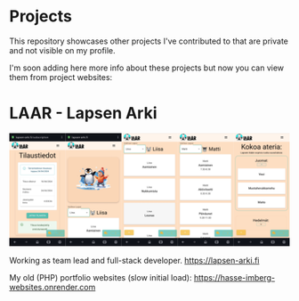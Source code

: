 # Projects
This repository showcases other projects I've contributed to that are private and not visible on my profile.


I'm soon adding here more info about these projects but now you can view them from project websites:

# LAAR - Lapsen Arki

![LAAR - merged images](MergedImages.png)

Working as team lead and full-stack developer.
https://lapsen-arki.fi

My old (PHP) portfolio websites (slow initial load):
https://hasse-imberg-websites.onrender.com
